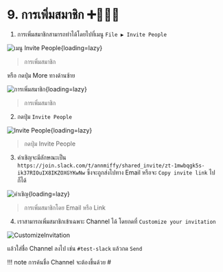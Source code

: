 # 9. การเพิ่มสมาชิก ➕🧑‍🤝‍🧑

1. การเพิ่มสมาชิกสามารถทำได้โดยไปที่เมนู `File ▶️ Invite People` 

![เมนู Invite People](2023-01-04_11-40-40.png){loading=lazy}
> การเพิ่มสมาชิก

หรือ กดปุ่ม More ทางด้านซ้าย

![การเพิ่มสมาชิก](2023-01-04_11-33-54.png){loading=lazy}
> การเพิ่มสมาชิก

2. กดปุ่ม `Invite People` 

![Invite People](2023-01-04_11-40-24.png){loading=lazy}
> กดปุ่ม Invite People

3. คำเชิญจะมีลักษณะเป็น `https://join.slack.com/t/annmiffy/shared_invite/zt-1mwbqgk5s-ik37RIOuIX8IKZOXGYKwNw` ซึ่งจะถูกส่งไปทาง Email หรือจะ `Copy invite link` ไปก็ได้

![คำเชิญ](2023-01-04_12-56-07.png){loading=lazy}
> การเพิ่มสมาชิกโดย Email หรือ Link

4. เราสามารถเพิ่มสมาชิกเข้าเฉพาะ Channel ได้ โดยกดที่ `Customize your invitation` 

![CustomizeInvitation](2023-01-04_12-56-28.png)

แล้วใส่ชื่อ Channel ลงไป เช่น `#test-slack` แล้วกด `Send`

!!! note
    การค้นชื่อ Channel จะต้องขึ้นด้วย #

